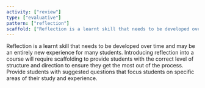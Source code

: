 ```yaml
---
activity: ["review"]
type: ["evaluative"]
pattern: ["reflection"]
scaffold: ["Reflection is a learnt skill that needs to be developed over time and may be an entirely new experience for many students. Introducing reflection into a course will require scaffolding to provide students with the correct level of structure and direction to ensure they get the most out of the process. Provide students with suggested questions that focus students on specific areas of their study and experience."]
---
```


Reflection is a learnt skill that needs to be developed over time and may be an entirely new experience for many students. Introducing reflection into a course will require scaffolding to provide students with the correct level of structure and direction to ensure they get the most out of the process. Provide students with suggested questions that focus students on specific areas of their study and experience.
